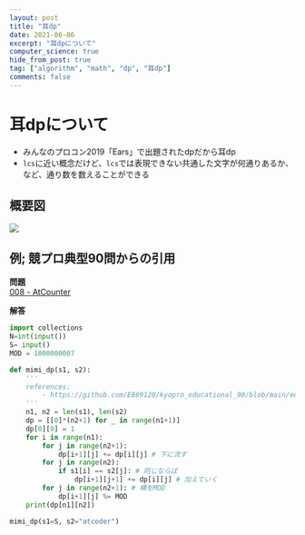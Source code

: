 ```yaml
---
layout: post
title: "耳dp"
date: 2021-06-06
excerpt: "耳dpについて"
computer_science: true
hide_from_post: true
tag: ["algorithm", "math", "dp", "耳dp"]
comments: false
---
```


# 耳dpについて
 - みんなのプロコン2019「Ears」で出題されたdpだから耳dp
 - `lcs`に近い概念だけど、`lcs`では表現できない共通した文字が何通りあるか、など、通り数を数えることができる

## 概要図

<div>
  <img src="https://github.com/E869120/kyopro_educational_90/blob/main/editorial/008.jpg?raw=true">
</div>

## 例; 競プロ典型90問からの引用

**問題**  
[008 - AtCounter](https://atcoder.jp/contests/typical90/tasks/typical90_h)  

**解答**  
```python
import collections
N=int(input())
S= input()
MOD = 1000000007

def mimi_dp(s1, s2):
    '''
    references:
        - https://github.com/E869120/kyopro_educational_90/blob/main/editorial/008.jpg
    '''
    n1, n2 = len(s1), len(s2)
    dp = [[0]*(n2+1) for _ in range(n1+1)]
    dp[0][0] = 1
    for i in range(n1):
        for j in range(n2+1):
            dp[i+1][j] += dp[i][j] # 下に流す
        for j in range(n2):
            if s1[i] == s2[j]: # 同じならば
                dp[i+1][j+1] += dp[i][j] # 加えていく
        for j in range(n2+1): # 横をMOD
            dp[i+1][j] %= MOD
    print(dp[n1][n2])

mimi_dp(s1=S, s2="atcoder")
```
